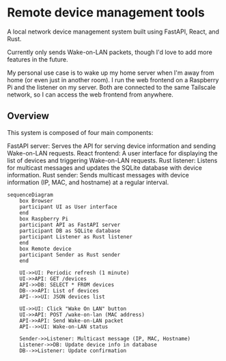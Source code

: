 # Remote device management tools

A local network device management system built using FastAPI, React, and Rust.

Currently only sends Wake-on-LAN packets, though I'd love to add more features in the future.

My personal use case is to wake up my home server when I'm away from home (or even just in another room).  I run the web frontend on a Raspberry Pi and the listener on my server.  Both are connected to the same Tailscale network, so I can access the web frontend from anywhere.

## Overview

This system is composed of four main components:

FastAPI server: Serves the API for serving device information and sending Wake-on-LAN requests.
React frontend: A user interface for displaying the list of devices and triggering Wake-on-LAN requests.
Rust listener: Listens for multicast messages and updates the SQLite database with device information.
Rust sender: Sends multicast messages with device information (IP, MAC, and hostname) at a regular interval.

```mermaid
sequenceDiagram
    box Browser
    participant UI as User interface
    end
    box Raspberry Pi
    participant API as FastAPI server
    participant DB as SQLite database
    participant Listener as Rust listener
    end
    box Remote device
    participant Sender as Rust sender
    end

    UI->>UI: Periodic refresh (1 minute)
    UI->>API: GET /devices
    API->>DB: SELECT * FROM devices
    DB-->>API: List of devices
    API-->>UI: JSON devices list

    UI->>UI: Click "Wake On LAN" button
    UI->>API: POST /wake-on-lan (MAC address)
    API->>API: Send Wake-on-LAN packet
    API-->>UI: Wake-on-LAN status

    Sender->>Listener: Multicast message (IP, MAC, Hostname)
    Listener->>DB: Update device info in database
    DB-->>Listener: Update confirmation
```